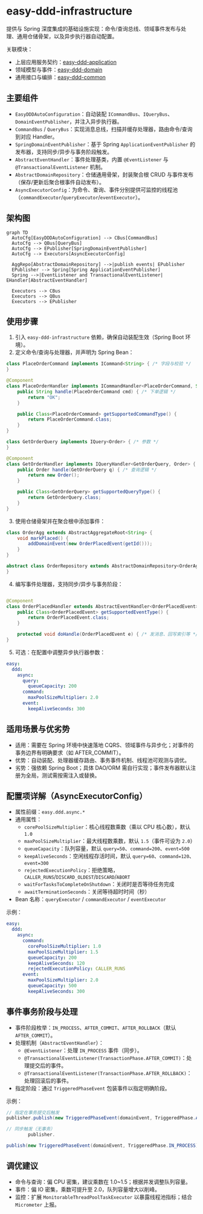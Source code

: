 # easy-ddd-infrastructure

提供与 Spring 深度集成的基础设施实现：命令/查询总线、领域事件发布与处理、通用仓储骨架，以及异步执行器自动配置。

关联模块：

- 上层应用服务契约：[easy-ddd-application](../easy-ddd-application/README.md)
- 领域模型与事件：[easy-ddd-domain](../easy-ddd-domain/README.md)
- 通用接口与编排：[easy-ddd-common](../easy-ddd-common/README.md)

## 主要组件

- `EasyDDDAutoConfiguration`：自动装配 `ICommandBus`、`IQueryBus`、`DomainEventPublisher`，并注入异步执行器。
- `CommandBus` / `QueryBus`：实现消息总线，扫描并缓存处理器，路由命令/查询到对应 Handler。
- `SpringDomainEventPublisher`：基于 Spring `ApplicationEventPublisher` 的发布器，支持同步/异步与事务阶段触发。
- `AbstractEventHandler`：事件处理基类，内置 `@EventListener` 与 `@TransactionalEventListener` 机制。
- `AbstractDomainRepository`：仓储通用骨架，封装聚合根 CRUD 与事件发布（保存/更新后聚合根事件自动发布）。
- `AsyncExecutorConfig`：为命令、查询、事件分别提供可监控的线程池（`commandExecutor`/`queryExecutor`/`eventExecutor`）。

## 架构图

```mermaid
graph TD
  AutoCfg[EasyDDDAutoConfiguration] --> CBus[CommandBus]
  AutoCfg --> QBus[QueryBus]
  AutoCfg --> EPublisher[SpringDomainEventPublisher]
  AutoCfg --> Executors[AsyncExecutorConfig]

  AggRepo[AbstractDomainRepository] -->|publish events| EPublisher
  EPublisher --> Spring[Spring ApplicationEventPublisher]
  Spring -->|EventListener and TransactionalEventListener| EHandler[AbstractEventHandler]

  Executors --> CBus
  Executors --> QBus
  Executors --> EPublisher

```

## 使用步骤

1. 引入 `easy-ddd-infrastructure` 依赖，确保自动装配生效（Spring Boot 环境）。
2. 定义命令/查询与处理器，并声明为 Spring Bean：

```java
class PlaceOrderCommand implements ICommand<String> { /* 字段与校验 */
}

@Component
class PlaceOrderHandler implements ICommandHandler<PlaceOrderCommand, String> {
    public String handle(PlaceOrderCommand cmd) { /* 下单逻辑 */
        return "OK";
    }

    public Class<PlaceOrderCommand> getSupportedCommandType() {
        return PlaceOrderCommand.class;
    }
}

class GetOrderQuery implements IQuery<Order> { /* 参数 */
}

@Component
class GetOrderHandler implements IQueryHandler<GetOrderQuery, Order> {
    public Order handle(GetOrderQuery q) { /* 查询逻辑 */
        return new Order();
    }

    public Class<GetOrderQuery> getSupportedQueryType() {
        return GetOrderQuery.class;
    }
}
```

3. 使用仓储骨架并在聚合根中添加事件：

```java
class OrderAgg extends AbstractAggregateRoot<String> {
    void markPlaced() {
        addDomainEvent(new OrderPlacedEvent(getId()));
    }
}

abstract class OrderRepository extends AbstractDomainRepository<OrderAgg, String> { /* 具体持久化 */
}
```

4. 编写事件处理器，支持同步/异步与事务阶段：

```java

@Component
class OrderPlacedHandler extends AbstractEventHandler<OrderPlacedEvent> {
    public Class<OrderPlacedEvent> getSupportedEventType() {
        return OrderPlacedEvent.class;
    }

    protected void doHandle(OrderPlacedEvent e) { /* 发消息、回写索引等 */ }
}
```

5. 可选：在配置中调整异步执行器参数：

```yaml
easy:
  ddd:
    async:
      query:
        queueCapacity: 200
      command:
        maxPoolSizeMultiplier: 2.0
      event:
        keepAliveSeconds: 300
```

## 适用场景与优劣势

- 适用：需要在 Spring 环境中快速落地 CQRS、领域事件与异步化；对事件的事务边界有明确要求（如 AFTER_COMMIT）。
- 优势：自动装配、处理器缓存路由、事务事件机制、线程池可观测与调优。
- 劣势：强依赖 Spring Boot；具体 DAO/ORM 需自行实现；事件发布器默认注册为全局，测试需按需注入或替换。

## 配置项详解（AsyncExecutorConfig）

- 属性前缀：`easy.ddd.async.*`
- 通用属性：
    - `corePoolSizeMultiplier`：核心线程数乘数（乘以 CPU 核心数），默认 `1.0`
    - `maxPoolSizeMultiplier`：最大线程数乘数，默认 `1.5`（事件可设为 `2.0`）
    - `queueCapacity`：队列容量，默认 `query=50`、`command=200`、`event=500`
    - `keepAliveSeconds`：空闲线程存活时间，默认 `query=60`、`command=120`、`event=300`
    - `rejectedExecutionPolicy`：拒绝策略，`CALLER_RUNS`/`DISCARD_OLDEST`/`DISCARD`/`ABORT`
    - `waitForTasksToCompleteOnShutdown`：关闭时是否等待任务完成
    - `awaitTerminationSeconds`：关闭等待超时时间（秒）
- Bean 名称：`queryExecutor` / `commandExecutor` / `eventExecutor`

示例：

```yaml
easy:
  ddd:
    async:
      command:
        corePoolSizeMultiplier: 1.0
        maxPoolSizeMultiplier: 1.5
        queueCapacity: 200
        keepAliveSeconds: 120
        rejectedExecutionPolicy: CALLER_RUNS
      event:
        maxPoolSizeMultiplier: 2.0
        queueCapacity: 500
        keepAliveSeconds: 300
```

## 事件事务阶段与处理

- 事件阶段枚举：`IN_PROCESS`、`AFTER_COMMIT`、`AFTER_ROLLBACK`（默认 `AFTER_COMMIT`）。
- 处理机制（`AbstractEventHandler`）：
    - `@EventListener`：处理 `IN_PROCESS` 事件（同步）。
    - `@TransactionalEventListener(TransactionPhase.AFTER_COMMIT)`：处理提交后的事件。
    - `@TransactionalEventListener(TransactionPhase.AFTER_ROLLBACK)`：处理回滚后的事件。
- 指定阶段：通过 `TriggeredPhaseEvent` 包装事件以指定明确阶段。

示例：

```java
// 指定在事务提交后触发
publisher.publish(new TriggeredPhaseEvent(domainEvent, TriggeredPhase.AFTER_COMMIT));

// 同步触发（无事务）
        publisher.

publish(new TriggeredPhaseEvent(domainEvent, TriggeredPhase.IN_PROCESS));
```

## 调优建议

- 命令与查询：偏 CPU 密集，建议乘数在 1.0~1.5；根据并发调整队列容量。
- 事件：偏 IO 密集，乘数可提升至 2.0，队列容量增大以削峰。
- 监控：扩展 `MonitorableThreadPoolTaskExecutor` 以暴露线程池指标；结合 `Micrometer` 上报。
